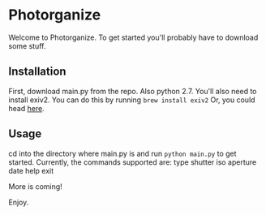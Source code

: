 # Photorganize

Welcome to Photorganize. To get started you'll probably have to download some stuff. 

## Installation

First, download main.py from the repo. Also python 2.7. You'll also need to install exiv2. You can do this by running `brew install exiv2`
Or, you could head [here](http://www.exiv2.org/).

## Usage
cd into the directory where main.py is and run `python main.py` to get started. Currently, the commands supported are:
type
shutter
iso
aperture
date
help
exit

More is coming!

Enjoy.